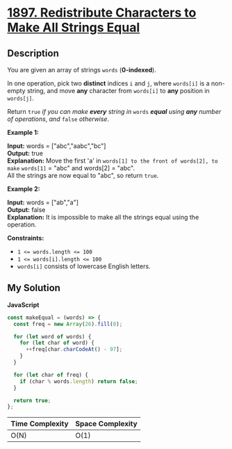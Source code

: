 # [1897. Redistribute Characters to Make All Strings Equal](https://leetcode.com/problems/redistribute-characters-to-make-all-strings-equal)

## Description

You are given an array of strings `words` (**0-indexed**).

In one operation, pick two **distinct** indices `i` and `j`, where `words[i]` is a non-empty string, and move **any** character from `words[i]` to **any** position in `words[j]`.

Return `true` _if you can make **every** string in_ `words` _**equal** using **any** number of operations_, _and_ `false` _otherwise_.

**Example 1:**

**Input:** words = \["abc","aabc","bc"\]  
**Output:** true  
**Explanation:** Move the first 'a' in `words[1] to the front of words[2], to make` `words[1]` = "abc" and words\[2\] = "abc".  
All the strings are now equal to "abc", so return `true`.

**Example 2:**

**Input:** words = \["ab","a"\]  
**Output:** false  
**Explanation:** It is impossible to make all the strings equal using the operation.

**Constraints:**

- `1 <= words.length <= 100`
- `1 <= words[i].length <= 100`
- `words[i]` consists of lowercase English letters.

## My Solution

**JavaScript**

```js
const makeEqual = (words) => {
  const freq = new Array(26).fill(0);

  for (let word of words) {
    for (let char of word) {
      ++freq[char.charCodeAt() - 97];
    }
  }

  for (let char of freq) {
    if (char % words.length) return false;
  }

  return true;
};
```

| Time Complexity | Space Complexity |
| --------------- | ---------------- |
| O(N)            | O(1)             |
